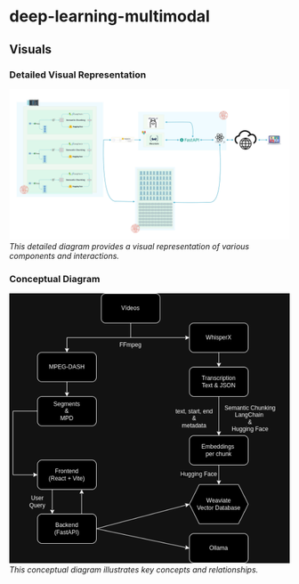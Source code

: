 # deep-learning-multimodal

## Visuals

### Detailed Visual Representation
![Diagram 1](util/diagram_visual.jpg)
*This detailed diagram provides a visual representation of various components and interactions.*

### Conceptual Diagram
![Diagram 2](util/diagram_concepts.png)
*This conceptual diagram illustrates key concepts and relationships.*
